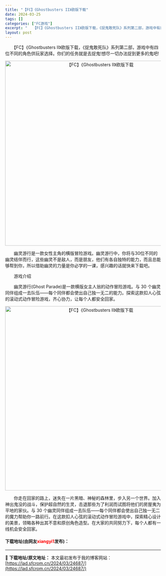 ```yaml
---
title: "【FC】《Ghostbusters II》欧版下载"
date: 2024-03-25
tags: []
categories: ["FC游戏"]
excerpt: "　　【FC】《Ghostbusters II》欧版下载，《捉鬼敢死队》系列第二部，游戏中有四位不同的角色供玩家选择。你们的任务就是去捉鬼!想尽一切办法捉到更多的鬼吧! 　　幽灵游行是一款女性主角的横版冒险游戏。幽灵游行中，你将与30位不同的幽灵结伴而行，这些幽灵不是敌人，而是朋友，他们有各自独特的能&hellip;"
layout: post
---
```


 <p>　　【FC】《Ghostbusters II》欧版下载，《捉鬼敢死队》系列第二部，游戏中有四位不同的角色供玩家选择。你们的任务就是去捉鬼!想尽一切办法捉到更多的鬼吧!</p> <p align="center"><img align="" border="0" src="https://lad.sfcrom.cn/wp-content/uploads/2024/03/20240325_660191ce3cddd.png" width="599" alt="【FC】《Ghostbusters II》欧版下载" /></p> <p>　　幽灵游行是一款女性主角的横版冒险游戏。幽灵游行中，你将与30位不同的幽灵结伴而行，这些幽灵不是敌人，而是朋友，他们有各自独特的能力，而且总能够帮到你，所以借助幽灵的力量是你必学的一课，感兴趣的话就快来下载吧。</p> <p>　　游戏介绍</p> <p>　　幽灵游行(Ghost Parade)是一款横版女主人翁的动作冒险游戏。与 30 个幽灵同伴组成一去队伍&mdash;&mdash;每个同伴都会使出自己独一无二的能力。探索这款扣人心弦的滚动式动作冒险游戏，齐心协力，让每个人都安全回家。</p> <p align="center"><img align="" border="0" src="https://lad.sfcrom.cn/wp-content/uploads/2024/03/20240325_660191cf68377.png" width="597" alt="【FC】《Ghostbusters II》欧版下载" /></p> <p>　　你走在回家的路上，迷失在一片黑暗、神秘的森林里，步入另一个世界。加入神出鬼没的战斗，保护超自然的生灵，击退那些为了利润而试图将他们的房屋夷为平地的家伙。与 30 个幽灵同伴组成一去队伍&mdash;&mdash;每个同伴都会使出自己独一无二的魔力帮助你一路前行。在这款扣人心弦的滚动式动作冒险游戏中，探索精心设计的美景，领略各种出其不意和原创角色造型。在大家的共同努力下，每个人都有一线机会安全回家。</p> <p><h4>下载地址(由网友<font color="red">xiangyi1</font>发布)：</h4></p> 

---
📖 **下载地址/原文地址：** 本文最初发布于我的博客网站：[https://lad.sfcrom.cn/2024/03/24687/](https://lad.sfcrom.cn/2024/03/24687/)
